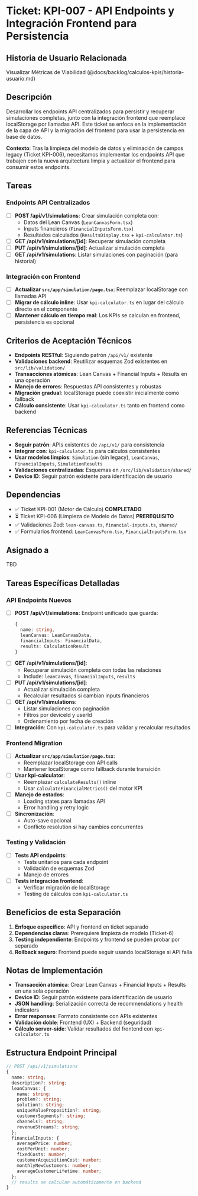 # Ticket: KPI-007 - API Endpoints y Integración Frontend para Persistencia

## Historia de Usuario Relacionada

Visualizar Métricas de Viabilidad (@docs/backlog/calculos-kpis/historia-usuario.md)

## Descripción

Desarrollar los endpoints API centralizados para persistir y recuperar simulaciones completas, junto con la integración frontend que reemplace localStorage por llamadas API. Este ticket se enfoca en la implementación de la capa de API y la migración del frontend para usar la persistencia en base de datos.

**Contexto**: Tras la limpieza del modelo de datos y eliminación de campos legacy (Ticket KPI-006), necesitamos implementar los endpoints API que trabajen con la nueva arquitectura limpia y actualizar el frontend para consumir estos endpoints.

## Tareas

### Endpoints API Centralizados

- [ ] **POST /api/v1/simulations**: Crear simulación completa con:
  - Datos del Lean Canvas (`LeanCanvasForm.tsx`)
  - Inputs financieros (`FinancialInputsForm.tsx`)
  - Resultados calculados (`ResultsDisplay.tsx` + `kpi-calculator.ts`)
- [ ] **GET /api/v1/simulations/[id]**: Recuperar simulación completa
- [ ] **PUT /api/v1/simulations/[id]**: Actualizar simulación completa
- [ ] **GET /api/v1/simulations**: Listar simulaciones con paginación (para historial)

### Integración con Frontend

- [ ] **Actualizar `src/app/simulation/page.tsx`**: Reemplazar localStorage con llamadas API
- [ ] **Migrar de cálculo inline**: Usar `kpi-calculator.ts` en lugar del cálculo directo en el componente
- [ ] **Mantener cálculo en tiempo real**: Los KPIs se calculan en frontend, persistencia es opcional

## Criterios de Aceptación Técnicos

- **Endpoints RESTful**: Siguiendo patrón `/api/v1/` existente
- **Validaciones backend**: Reutilizar esquemas Zod existentes en `src/lib/validation/`
- **Transacciones atómicas**: Lean Canvas + Financial Inputs + Results en una operación
- **Manejo de errores**: Respuestas API consistentes y robustas
- **Migración gradual**: localStorage puede coexistir inicialmente como fallback
- **Cálculo consistente**: Usar `kpi-calculator.ts` tanto en frontend como backend

## Referencias Técnicas

- **Seguir patrón**: APIs existentes de `/api/v1/` para consistencia
- **Integrar con**: `kpi-calculator.ts` para cálculos consistentes
- **Usar modelos limpios**: `Simulation` (sin legacy), `LeanCanvas`, `FinancialInputs`, `SimulationResults`
- **Validaciones centralizadas**: Esquemas en `/src/lib/validation/shared/`
- **Device ID**: Seguir patrón existente para identificación de usuario

## Dependencias

- ✅ Ticket KPI-001 (Motor de Cálculo) **COMPLETADO**
- ⏳ Ticket KPI-006 (Limpieza de Modelo de Datos) **PREREQUISITO**
- ✅ Validaciones Zod: `lean-canvas.ts`, `financial-inputs.ts`, `shared/`
- ✅ Formularios frontend: `LeanCanvasForm.tsx`, `FinancialInputsForm.tsx`

## Asignado a

TBD

## Tareas Específicas Detalladas

### API Endpoints Nuevos

- [ ] **POST /api/v1/simulations**: Endpoint unificado que guarda:
  ```typescript
  {
    name: string,
    leanCanvas: LeanCanvasData,
    financialInputs: FinancialData,
    results: CalculationResult
  }
  ```
- [ ] **GET /api/v1/simulations/[id]**:
  - Recuperar simulación completa con todas las relaciones
  - Include: `leanCanvas`, `financialInputs`, `results`
- [ ] **PUT /api/v1/simulations/[id]**:
  - Actualizar simulación completa
  - Recalcular resultados si cambian inputs financieros
- [ ] **GET /api/v1/simulations**:
  - Listar simulaciones con paginación
  - Filtros por deviceId y userId
  - Ordenamiento por fecha de creación
- [ ] **Integración**: Con `kpi-calculator.ts` para validar y recalcular resultados

### Frontend Migration

- [ ] **Actualizar `src/app/simulation/page.tsx`**:
  - Reemplazar localStorage con API calls
  - Mantener localStorage como fallback durante transición
- [ ] **Usar kpi-calculator**:
  - Reemplazar `calculateResults()` inline
  - Usar `calculateFinancialMetrics()` del motor KPI
- [ ] **Manejo de estados**:
  - Loading states para llamadas API
  - Error handling y retry logic
- [ ] **Sincronización**:
  - Auto-save opcional
  - Conflicto resolution si hay cambios concurrentes

### Testing y Validación

- [ ] **Tests API endpoints**:
  - Tests unitarios para cada endpoint
  - Validación de esquemas Zod
  - Manejo de errores
- [ ] **Tests integración frontend**:
  - Verificar migración de localStorage
  - Testing de cálculos con `kpi-calculator.ts`

## Beneficios de esta Separación

1. **Enfoque específico**: API y frontend en ticket separado
2. **Dependencias claras**: Prerequiere limpieza de modelo (Ticket-6)
3. **Testing independiente**: Endpoints y frontend se pueden probar por separado
4. **Rollback seguro**: Frontend puede seguir usando localStorage si API falla

## Notas de Implementación

- **Transacción atómica**: Crear Lean Canvas + Financial Inputs + Results en una sola operación
- **Device ID**: Seguir patrón existente para identificación de usuario
- **JSON handling**: Serialización correcta de recommendations y health indicators
- **Error responses**: Formato consistente con APIs existentes
- **Validación doble**: Frontend (UX) + Backend (seguridad)
- **Cálculo server-side**: Validar resultados del frontend con `kpi-calculator.ts`

## Estructura Endpoint Principal

```typescript
// POST /api/v1/simulations
{
  name: string;
  description?: string;
  leanCanvas: {
    name: string;
    problem?: string;
    solution?: string;
    uniqueValueProposition?: string;
    customerSegments?: string;
    channels?: string;
    revenueStreams?: string;
  };
  financialInputs: {
    averagePrice: number;
    costPerUnit: number;
    fixedCosts: number;
    customerAcquisitionCost: number;
    monthlyNewCustomers: number;
    averageCustomerLifetime: number;
  };
  // results se calculan automáticamente en backend
}
```
